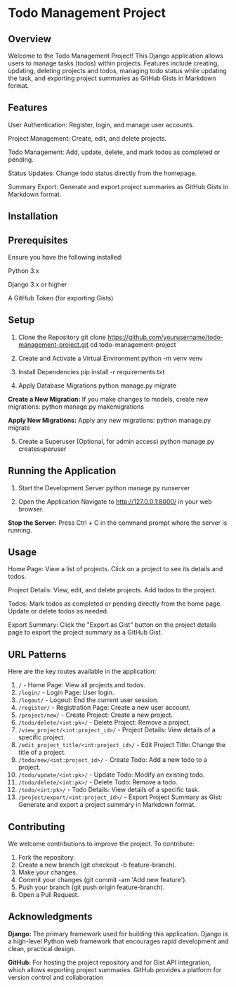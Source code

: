 
# Todo Management Project
## Overview
Welcome to the Todo Management Project! This Django application allows users to manage tasks (todos) within projects. Features include creating, updating, deleting projects and todos, managing todo status while updating the task, and exporting project summaries as GitHub Gists in Markdown format.

## Features
User Authentication: Register, login, and manage user accounts.

Project Management: Create, edit, and delete projects.

Todo Management: Add, update, delete, and mark todos as completed or pending.

Status Updates: Change todo status directly from the homepage.

Summary Export: Generate and export project summaries as GitHub Gists in Markdown format.

## Installation
## Prerequisites
Ensure you have the following installed:

Python 3.x

Django 3.x or higher

A GitHub Token (for exporting Gists)


## Setup
 1. Clone the Repository
git clone https://github.com/yourusername/todo-management-project.git
cd todo-management-project

 2. Create and Activate a Virtual Environment
python -m venv venv

 3. Install Dependencies
pip install -r requirements.txt

 4. Apply Database Migrations
python manage.py migrate

**Create a New Migration:** If you make changes to models, create new migrations:
 python manage.py makemigrations
 
 **Apply New Migrations:** Apply any new migrations:
 python manage.py migrate
 
 5. Create a Superuser (Optional, for admin access)
python manage.py createsuperuser

## Running the Application
 1. Start the Development Server
python manage.py runserver

 2. Open the Application
Navigate to http://127.0.0.1:8000/ in your web browser.

**Stop the Server:** Press Ctrl + C in the command prompt where the server is running.


## Usage
Home Page: View a list of projects. Click on a project to see its details and todos.

Project Details: View, edit, and delete projects. Add todos to the project.

Todos: Mark todos as completed or pending directly from the home page. Update or delete todos as needed.

Export Summary: Click the "Export as Gist" button on the project details page to export the project summary as a GitHub Gist.


## URL Patterns
Here are the key routes available in the application:

 1. `/` - Home Page: View all projects and todos.
 2. `/login/` - Login Page: User login.
 3. `/logout/` - Logout: End the current user session.
 4. `/register/` - Registration Page: Create a new user account.
 5. `/project/new/` - Create Project: Create a new project.
 6. `/todo/delete/<int:pk>/` - Delete Project: Remove a project.
 7. `/view_project/<int:project_id>/` - Project Details: View details of a specific project.
 8. `/edit_project_title/<int:project_id>/` - Edit Project Title: Change the title of a project.
 9. `/todo/new/<int:project_id>/` - Create Todo: Add a new todo to a project.
 10. `/todo/update/<int:pk>/` - Update Todo: Modify an existing todo.
 11. `/todo/delete/<int:pk>/` - Delete Todo: Remove a todo.
 12. `/todo/<int:pk>/` - Todo Details: View details of a specific task.
 13. `/project/export/<int:project_id>/` - Export Project Summary as Gist: Generate and export a project summary in Markdown format.


## Contributing
We welcome contributions to improve the project. To contribute:

 1. Fork the repository.
 2. Create a new branch (git checkout -b feature-branch).
 3. Make your changes.
 4. Commit your changes (git commit -am 'Add new feature').
 5. Push your branch (git push origin feature-branch).
 6. Open a Pull Request.


## Acknowledgments
**Django:** The primary framework used for building this application. Django is a high-level Python web framework that encourages rapid development and clean, practical design.

**GitHub:** For hosting the project repository and for Gist API integration, which allows exporting project summaries. GitHub provides a platform for version control and collaboration
